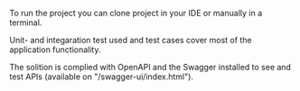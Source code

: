 To run the project you can clone project in your IDE or manually in a terminal.

Unit- and integaration test used and test cases cover most of the application functionality.

The solition is complied with OpenAPI and the Swagger installed to see and test APIs (available on "/swagger-ui/index.html").

